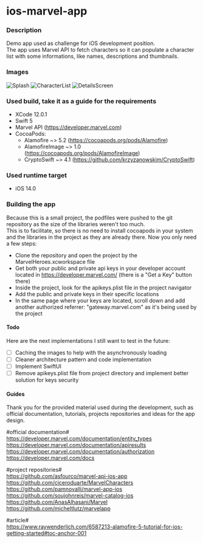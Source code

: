 # ios-marvel-app
### Description
Demo app used as challenge for iOS development position.  
The app uses Marvel API to fetch characters so it can populate a character list with some informations, like names, descriptions and thumbnails.

### Images
![Splash](https://imgur.com/R5FJ5Oo.png)
![CharacterList](https://imgur.com/G17gInq.png)
![DetailsScreen](https://imgur.com/X1AMUCX.png)

### Used build, take it as a guide for the requirements
- XCode 12.0.1
- Swift 5
- Marvel API (https://developer.marvel.com)
- CocoaPods:
  - Alamofire ~> 5.2 (https://cocoapods.org/pods/Alamofire)
  - AlamofireImage ~> 1.0 (https://cocoapods.org/pods/AlamofireImage)
  - CryptoSwift ~> 4.1 (https://github.com/krzyzanowskim/CryptoSwift)

### Used runtime target 
- iOS 14.0

### Building the app
Because this is a small project, the podfiles were pushed to the git repository as the size of the libraries weren't too much.  
This is to facilitate, so there is no need to install cocoapods in your system and the libraries in the project as they are already there.
Now you only need a few steps:
- Clone the repository and open the project by the MarvelHeroes.xcworkspace file 
- Get both your public and private api keys in your developer account located in https://developer.marvel.com/ (there is a "Get a Key" button there)
 - Inside the project, look for the apikeys.plist file in the project navigator
 - Add the public and private keys in their specific locations
 - In the same page where your keys are located, scroll down and add another authorized referrer: "gateway.marvel.com" as it's being used by the project  

#### Todo
Here are the next implementations I still want to test in the future:   
- [ ] Caching the images to help with the asynchronously loading
- [ ] Cleaner architecture pattern and code implementation
- [ ] Implement SwiftUI
- [ ] Remove apikeys.plist file from project directory and implement better solution for keys security

#### Guides
Thank you for the provided material used during the development, such as official documentation, tutorials, projects repositories and ideas for the app design.

#official documentation#  
https://developer.marvel.com/documentation/entity_types  
https://developer.marvel.com/documentation/apiresults  
https://developer.marvel.com/documentation/authorization  
https://developer.marvel.com/docs  

#project repositories#  
https://github.com/asfourco/marvel-api-ios-app  
https://github.com/ciceroduarte/MarvelCharacters  
https://github.com/pamnovalli/marvel-app-ios  
https://github.com/soujohnreis/marvel-catalog-ios  
https://github.com/AnasAlhasani/Marvel  
https://github.com/micheltlutz/marvelapp  

#article#  
https://www.raywenderlich.com/6587213-alamofire-5-tutorial-for-ios-getting-started#toc-anchor-001
